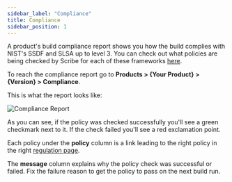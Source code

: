 ```yaml
---
sidebar_label: "Compliance"
title: Compliance
sidebar_position: 1
---
```


A product's build compliance report shows you how the build complies with NIST's SSDF and SLSA up to level 3. You can check out what policies are being checked by Scribe for each of these frameworks [here](../../ssc-regulations/).

To reach the compliance report go to **Products > {Your Product} > {Version} > Compliance**.

This is what the report looks like:

<img src='../../../../img/start/compliance-start.jpg' alt='Compliance Report'/> 

As you can see, if the policy was checked successfully you'll see a green checkmark next to it. If the check failed you'll see a red exclamation point. 

Each policy under the **policy** column is a link leading to the right policy in the right [regulation page](../../ssc-regulations/).

The **message** column explains why the policy check was successful or failed. Fix the failure reason to get the policy to pass on the next build run.
